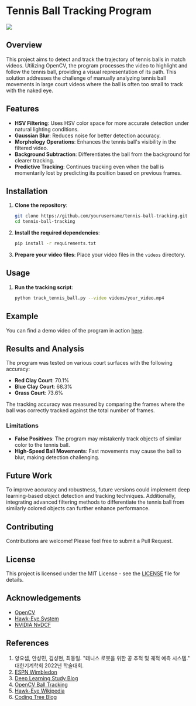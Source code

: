 
# Tennis Ball Tracking Program
![](https://i.imgur.com/FYIKNow.png)
## Overview

This project aims to detect and track the trajectory of tennis balls in match videos. Utilizing OpenCV, the program processes the video to highlight and follow the tennis ball, providing a visual representation of its path. This solution addresses the challenge of manually analyzing tennis ball movements in large court videos where the ball is often too small to track with the naked eye.

## Features

- **HSV Filtering**: Uses HSV color space for more accurate detection under natural lighting conditions.
- **Gaussian Blur**: Reduces noise for better detection accuracy.
- **Morphology Operations**: Enhances the tennis ball's visibility in the filtered video.
- **Background Subtraction**: Differentiates the ball from the background for clearer tracking.
- **Predictive Tracking**: Continues tracking even when the ball is momentarily lost by predicting its position based on previous frames.

## Installation

1. **Clone the repository**:
   ```bash
   git clone https://github.com/yourusername/tennis-ball-tracking.git
   cd tennis-ball-tracking
   ```

2. **Install the required dependencies**:
   ```bash
   pip install -r requirements.txt
   ```
3. **Prepare your video files**:
   Place your video files in the `videos` directory.

## Usage

1. **Run the tracking script**:
   ``` bash
   python track_tennis_ball.py --video videos/your_video.mp4
   ```

## Example

You can find a demo video of the program in action [here](https://youtu.be/0SoFbFIlUkY).

## Results and Analysis

The program was tested on various court surfaces with the following accuracy:
- **Red Clay Court**: 70.1%
- **Blue Clay Court**: 68.3%
- **Grass Court**: 73.6%

The tracking accuracy was measured by comparing the frames where the ball was correctly tracked against the total number of frames.

### Limitations
- **False Positives**: The program may mistakenly track objects of similar color to the tennis ball.
- **High-Speed Ball Movements**: Fast movements may cause the ball to blur, making detection challenging.

## Future Work

To improve accuracy and robustness, future versions could implement deep learning-based object detection and tracking techniques. Additionally, integrating advanced filtering methods to differentiate the tennis ball from similarly colored objects can further enhance performance.

## Contributing

Contributions are welcome! Please feel free to submit a Pull Request.

## License

This project is licensed under the MIT License - see the [LICENSE](LICENSE) file for details.

## Acknowledgements

- [OpenCV](https://opencv.org/)
- [Hawk-Eye System](https://en.wikipedia.org/wiki/Hawk-Eye)
- [NVIDIA NvDCF](https://developer.nvidia.com/nvdec)

## References

1. 양요셉, 안성민, 김성현, 최동일. "테니스 로봇을 위한 공 추적 및 궤적 예측 시스템." 대한기계학회 2022년 학술대회.
2. [ESPN Wimbledon](https://www.espn.com/sports/tennis/wimbledon08/news/story?id=3452293)
3. [Deep Learning Study Blog](https://deep-learning-study.tistory.com/274)
4. [OpenCV Ball Tracking](https://076923.github.io/exercise/C-opencv-ball_tracking/)
5. [Hawk-Eye Wikipedia](https://en.wikipedia.org/wiki/Hawk-Eye)
6. [Coding Tree Blog](https://durian9s-coding-tree.tistory.com/195)
